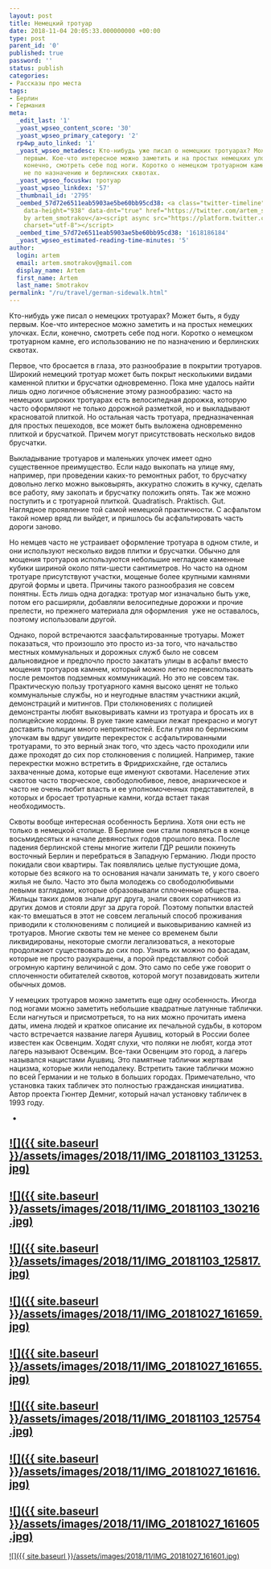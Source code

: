 ```yaml
---
layout: post
title: Немецкий тротуар
date: 2018-11-04 20:05:33.000000000 +00:00
type: post
parent_id: '0'
published: true
password: ''
status: publish
categories:
- Рассказы про места
tags:
- Берлин
- Германия
meta:
  _edit_last: '1'
  _yoast_wpseo_content_score: '30'
  _yoast_wpseo_primary_category: '2'
  rp4wp_auto_linked: '1'
  _yoast_wpseo_metadesc: Кто-нибудь уже писал о немецких тротуарах? Может быть я буду
    первым. Кое-что интересное можно заметить и на простых немецких улочках. Если,
    конечно, смотреть себе под ноги. Коротко о немецком тротуарном камне, его использованию
    не по назначению и берлинских сквотах.
  _yoast_wpseo_focuskw: тротуар
  _yoast_wpseo_linkdex: '57'
  _thumbnail_id: '2795'
  _oembed_57d72e6511eab5903ae5be60bb95cd38: <a class="twitter-timeline" data-width="625"
    data-height="938" data-dnt="true" href="https://twitter.com/artem_smotrakov?ref_src=twsrc%5Etfw">Tweets
    by artem_smotrakov</a><script async src="https://platform.twitter.com/widgets.js"
    charset="utf-8"></script>
  _oembed_time_57d72e6511eab5903ae5be60bb95cd38: '1618186184'
  _yoast_wpseo_estimated-reading-time-minutes: '5'
author:
  login: artem
  email: artem.smotrakov@gmail.com
  display_name: Artem
  first_name: Artem
  last_name: Smotrakov
permalink: "/ru/travel/german-sidewalk.html"
---
```

Кто-нибудь уже писал о немецких тротуарах? Может быть, я буду первым. Кое-что интересное можно заметить и на простых немецких улочках. Если, конечно, смотреть себе под ноги. Коротко о немецком тротуарном камне, его использованию не по назначению и берлинских сквотах.

<!--more-->

Первое, что бросается в глаза, это разнообразие в покрытии тротуаров. Широкий немецкий тротуар может быть покрыт несколькими видами каменной плитки и брусчатки одновременно. Пока мне удалось найти лишь одно логичное объяснение этому разнообразию: часто на немецких широких тротуарах есть велосипедная дорожка, которую часто оформляют не только дорожной разметкой, но и выкладывают красноватой плиткой. Но остальная часть тротуара, предназначенная для простых пешеходов, все может быть выложена одновременно плиткой и брусчаткой. Причем могут присутствовать несколько видов брусчатки.

Выкладывание тротуаров и маленьких улочек имеет одно существенное преимущество. Если надо выкопать на улице яму, например, при проведении каких-то ремонтных работ, то брусчатку довольно легко можно выковырять, аккуратно сложить в кучку, сделать все работу, яму закопать и брусчатку положить опять. Так же можно поступить и с тротуарной плиткой. Quadratisch. Praktisch. Gut. Наглядное проявление той самой немецкой практичности. С асфальтом такой номер вряд ли выйдет, и пришлось бы асфальтировать часть дороги заново.

Но немцев часто не устраивает оформление тротуара в одном стиле, и они используют несколько видов плитки и брусчатки. Обычно для мощения тротуаров используются небольшие негладкие каменные кубики шириной около пяти-шести сантиметров. Но часто на одном тротуаре присутствуют участки, мощеные более крупными камнями другой формы и цвета.&nbsp;Причины такого разнообразия не совсем понятны. Есть лишь одна догадка: тротуар мог изначально быть уже, потом его расширяли, добавляли велосипедные дорожки и прочие прелести, но прежнего материала для оформления&nbsp; уже не оставалось, поэтому использовали другой.

Однако, порой встречаются заасфальтированные тротуары. Может показаться, что произошло это просто из-за того, что начальство местных коммунальных и дорожных служб было не совсем дальновидное и предпочло просто закатать улицы в асфальт вместо мощения тротуаров камнем, который можно легко переиспользовать после ремонтов подземных коммуникаций. Но это не совсем так. Практическую пользу тротуарного камня высоко ценят не только коммунальные службы, но и неугодные властям участники акций, демонстраций и митингов. При столкновениях с полицией демонстранты любят выковыривать камни из тротуара и бросать их в полицейские кордоны. В руке такие камешки лежат прекрасно и могут доставить полиции много неприятностей. Если гуляя по берлинским улочкам вы вдруг увидите перекресток с асфальтированными тротуарами, то это верный знак того, что здесь часто проходили или даже проходят до сих пор столкновения с полицией. Например, такие перекрестки можно встретить в Фридрихсхайне, где остались захваченные дома, которые еще именуют сквотами. Население этих сквотов часто творческое, свободолюбивое, левое, анархическое и часто не очень любит власть и ее уполномоченных представителей, в которых и бросает тротуарные камни, когда встает такая необходимость.

Сквоты вообще интересная особенность Берлина. Хотя они есть не только в немецкой столице. В Берлине они стали появляться в конце восьмидесятых и начале девяностых годов прошлого века. После падения берлинской стены многие жители ГДР решили покинуть восточный Берлин и перебраться в Западную Германию. Люди просто покидали свои квартиры. Так появлялись целые пустующие дома, которые без всякого на то основания начали занимать те, у кого своего жилья не было. Часто это была молодежь со свободолюбивыми левыми взглядами, которые образовывали сплоченные общества. Жильцы таких домов знали друг друга, знали своих соратников из других домов и стояли друг за друга горой. Поэтому попытки властей как-то вмешаться в этот не совсем легальный способ проживания приводили к столкновениям с полицией и выковыриванию камней из тротуаров. Многие сквоты тем не менее со временем были ликвидированы, некоторые смогли легализоваться, а некоторые продолжают существовать до сих пор. Узнать их можно по фасадам, которые не просто разукрашены, а порой представляют собой огромную картину величиной с дом. Это само по себе уже говорит о сплоченности обитателей сквотов, которой могут позавидовать жители обычных домов.

У немецких тротуаров можно заметить еще одну особенность. Иногда под ногами можно заметить небольшие квадратные латунные таблички. Если нагнуться и присмотреться, то на них можно прочитать имена даты, имена людей и краткое описание их печальной судьбы, в котором часто встречается название лагеря Аушвиц, который в России более известен как Освенцим. Ходят слухи, что поляки не любят, когда этот лагерь называют Освенцим. Все-таки Освенцим это город, а лагерь назывался нацистами Аушвиц. Это памятные таблички жертвам нацизма, которые жили неподалеку. Встретить такие таблички можно по всей Германии и не только в больших городах. Примечательно, что установка таких табличек это полностью гражданская инициатива. Автор проекта&nbsp;Гюнтер Демниг, который начал установку табличек в 1993 году.

<!-- wp:gallery {"ids":[4161,4162,4163,4164,4165,4166,4167,4168,4169],"linkTo":"file"} -->

- 
[![]({{ site.baseurl }}/assets/images/2018/11/IMG_20181103_131253.jpg)](https://blog.gypsyengineer.com/wp-content/uploads/2021/05/IMG_20181103_131253.jpg)
- 
[![]({{ site.baseurl }}/assets/images/2018/11/IMG_20181103_130216.jpg)](https://blog.gypsyengineer.com/wp-content/uploads/2021/05/IMG_20181103_130216.jpg)
- 
[![]({{ site.baseurl }}/assets/images/2018/11/IMG_20181103_125817.jpg)](https://blog.gypsyengineer.com/wp-content/uploads/2021/05/IMG_20181103_125817.jpg)
- 
[![]({{ site.baseurl }}/assets/images/2018/11/IMG_20181027_161659.jpg)](https://blog.gypsyengineer.com/wp-content/uploads/2021/05/IMG_20181027_161659.jpg)
- 
[![]({{ site.baseurl }}/assets/images/2018/11/IMG_20181027_161655.jpg)](https://blog.gypsyengineer.com/wp-content/uploads/2021/05/IMG_20181027_161655.jpg)
- 
[![]({{ site.baseurl }}/assets/images/2018/11/IMG_20181103_125754.jpg)](https://blog.gypsyengineer.com/wp-content/uploads/2021/05/IMG_20181103_125754.jpg)
- 
[![]({{ site.baseurl }}/assets/images/2018/11/IMG_20181027_161616.jpg)](https://blog.gypsyengineer.com/wp-content/uploads/2021/05/IMG_20181027_161616.jpg)
- 
[![]({{ site.baseurl }}/assets/images/2018/11/IMG_20181027_161605.jpg)](https://blog.gypsyengineer.com/wp-content/uploads/2021/05/IMG_20181027_161605.jpg)
- 
[![]({{ site.baseurl }}/assets/images/2018/11/IMG_20181027_161601.jpg)](https://blog.gypsyengineer.com/wp-content/uploads/2021/05/IMG_20181027_161601.jpg)

<!-- /wp:gallery -->

